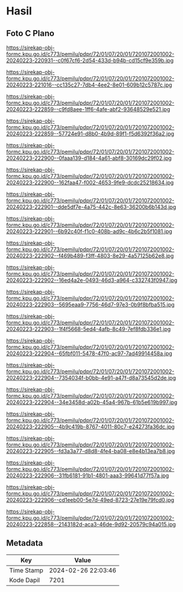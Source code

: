 # Hasil

## Foto C Plano

https://sirekap-obj-formc.kpu.go.id/c773/pemilu/pdpr/72/01/07/20/01/7201072001002-20240223-220931--c0f67cf6-2d54-433d-b94b-cd15cf9e359b.jpg

https://sirekap-obj-formc.kpu.go.id/c773/pemilu/pdpr/72/01/07/20/01/7201072001002-20240223-221016--cc135c27-7db4-4ee2-8e01-609b12c5787c.jpg

https://sirekap-obj-formc.kpu.go.id/c773/pemilu/pdpr/72/01/07/20/01/7201072001002-20240223-222859--c9fd8aee-1ff6-4afe-abf2-93648529e521.jpg

https://sirekap-obj-formc.kpu.go.id/c773/pemilu/pdpr/72/01/07/20/01/7201072001002-20240223-222859--57724e91-d8b0-4b9d-89f1-f5d6392f36a2.jpg

https://sirekap-obj-formc.kpu.go.id/c773/pemilu/pdpr/72/01/07/20/01/7201072001002-20240223-222900--0faaa139-d184-4a61-abf8-30169dc29f02.jpg

https://sirekap-obj-formc.kpu.go.id/c773/pemilu/pdpr/72/01/07/20/01/7201072001002-20240223-222900--162faa47-f002-4653-9fe9-dcdc25218634.jpg

https://sirekap-obj-formc.kpu.go.id/c773/pemilu/pdpr/72/01/07/20/01/7201072001002-20240223-222901--dde5df7e-4a75-442c-8e63-36200b6b143d.jpg

https://sirekap-obj-formc.kpu.go.id/c773/pemilu/pdpr/72/01/07/20/01/7201072001002-20240223-222901--6b92c40f-f1c0-408b-ad9c-4b6c2b5f1081.jpg

https://sirekap-obj-formc.kpu.go.id/c773/pemilu/pdpr/72/01/07/20/01/7201072001002-20240223-222902--f469b489-f3ff-4803-8e29-4a57125b62e8.jpg

https://sirekap-obj-formc.kpu.go.id/c773/pemilu/pdpr/72/01/07/20/01/7201072001002-20240223-222902--16ed4a2e-0493-46d3-a964-c332743f0947.jpg

https://sirekap-obj-formc.kpu.go.id/c773/pemilu/pdpr/72/01/07/20/01/7201072001002-20240223-222903--5695eaa9-7756-46d7-97e3-0b9f8bfba515.jpg

https://sirekap-obj-formc.kpu.go.id/c773/pemilu/pdpr/72/01/07/20/01/7201072001002-20240223-222903--1f4f5668-5ed4-4afb-8c49-7ef8fdb336e1.jpg

https://sirekap-obj-formc.kpu.go.id/c773/pemilu/pdpr/72/01/07/20/01/7201072001002-20240223-222904--65fbf011-5478-47f0-ac97-7ad49914458a.jpg

https://sirekap-obj-formc.kpu.go.id/c773/pemilu/pdpr/72/01/07/20/01/7201072001002-20240223-222904--7354034f-b0bb-4e91-a47f-d8a73545d2de.jpg

https://sirekap-obj-formc.kpu.go.id/c773/pemilu/pdpr/72/01/07/20/01/7201072001002-20240223-222904--34e3458d-a02b-45a4-967b-61b5e619b997.jpg

https://sirekap-obj-formc.kpu.go.id/c773/pemilu/pdpr/72/01/07/20/01/7201072001002-20240223-222905--4b9c419b-8767-4011-80c7-e24273fa36dc.jpg

https://sirekap-obj-formc.kpu.go.id/c773/pemilu/pdpr/72/01/07/20/01/7201072001002-20240223-222905--fd3a3a77-d8d8-4fe4-ba08-e8e4b13ea7b8.jpg

https://sirekap-obj-formc.kpu.go.id/c773/pemilu/pdpr/72/01/07/20/01/7201072001002-20240223-222906--31fb6181-91b1-4801-aaa3-99641d77f57a.jpg

https://sirekap-obj-formc.kpu.go.id/c773/pemilu/pdpr/72/01/07/20/01/7201072001002-20240223-222906--cd1eeb00-5e7d-49ed-8723-27e19e79fcd0.jpg

https://sirekap-obj-formc.kpu.go.id/c773/pemilu/pdpr/72/01/07/20/01/7201072001002-20240223-222858--2143182d-aca3-46de-9d92-20579c94a015.jpg


## Metadata

| Key        | Value               |
| ---------- | ------------------- |
| Time Stamp | 2024-02-26 22:03:46 |
| Kode Dapil | 7201                |



